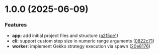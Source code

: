 # 1.0.0 (2025-06-09)

### Features

- **app:** add initial project files and structure ([a2f5ce1](https://github.com/youtix/fox/commit/a2f5ce139d1f4089bf9cfa873632d71574cec9c8))
- **cli:** support custom step size in numeric range arguments ([0822c71](https://github.com/youtix/fox/commit/0822c71ab5df71b0efa253965f7491fcc835c9e1))
- **worker:** implement Gekko strategy execution via spawn ([20e8176](https://github.com/youtix/fox/commit/20e8176ce9f05b896a13698ede0cca249c8fb24c))
